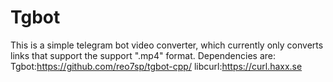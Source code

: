 # Tgbot
This is a simple telegram bot video converter, which currently only converts links that support the support ".mp4" format. Dependencies are:
Tgbot:https://github.com/reo7sp/tgbot-cpp/
libcurl:https://curl.haxx.se
